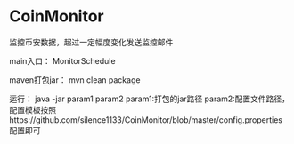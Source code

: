 # CoinMonitor
监控币安数据，超过一定幅度变化发送监控邮件

main入口：
MonitorSchedule

maven打包jar：
mvn clean package

运行：
java -jar param1 param2
param1:打包的jar路径
param2:配置文件路径，配置模板按照https://github.com/silence1133/CoinMonitor/blob/master/config.properties配置即可

